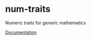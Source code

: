 # num-traits

Numeric traits for generic mathematics

[Documentation](http://photino.github.io/num-traits/doc/num_traits/)
